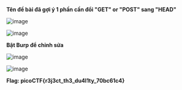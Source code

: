 __Tên đề bài đã gợi ý 1 phần cần đổi "GET" or "POST" sang "HEAD"__


![image](https://user-images.githubusercontent.com/86923385/132195152-229f6ad7-91f0-48c6-be6f-de5cd7d0f391.png)


![image](https://user-images.githubusercontent.com/86923385/132195187-f76d9e1a-e103-4f09-add2-eca36912c22a.png)


__Bật Burp để chỉnh sửa__ 


![image](https://user-images.githubusercontent.com/86923385/132195248-d1e1eca0-33c2-4a2b-a918-9343c713271a.png)


![image](https://user-images.githubusercontent.com/86923385/132195286-73569fc4-67d6-4b53-95c0-a8108afd79d0.png)


__Flag: picoCTF{r3j3ct_th3_du4l1ty_70bc61c4}__





